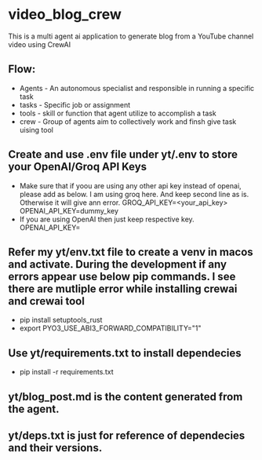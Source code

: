 # video_blog_crew
This is a multi agent ai application to generate blog from a YouTube channel video using CrewAI
## Flow:
- Agents - An autonomous specialist and responsible in running a specific task
- tasks - Specific job or assignment
- tools - skill or function that agent utilize to accomplish a task
- crew - Group of agents aim to collectively work and finsh give task uising tool

## Create and use .env file under yt/.env to store your OpenAI/Groq API Keys
- Make sure that if yoou are using any other api key instead of openai, please add as below. I am using groq here. And keep second line as is. Otherwise it will give ann error.
  GROQ_API_KEY=<your_api_key>
  OPENAI_API_KEY=dummy_key
- If you are using OpenAI then just keep respective key.
  OPENAI_API_KEY=<your-openai-key>
## Refer my yt/env.txt file to create a venv in macos and activate. During the development if any errors appear use below pip commands. I see there are mutliple error while installing crewai and crewai tool
- pip install setuptools_rust
- export PYO3_USE_ABI3_FORWARD_COMPATIBILITY="1"

## Use yt/requirements.txt to install dependecies
- pip install -r requirements.txt

## yt/blog_post.md is the content generated from the agent.

## yt/deps.txt is just for reference of dependecies and their versions.

